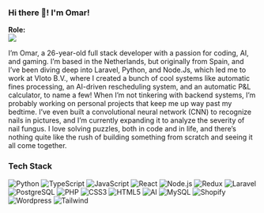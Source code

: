 ### Hi there 👋! I'm Omar!

**Role:**
<br/>
<img src="https://readme-typing-svg.herokuapp.com?font=Iosevka&size=16&color=white&center=false&vCenter=false&width=410&height=45&lines=Full+Stack+Developer" />

I’m Omar, a 26-year-old full stack developer with a passion for coding, AI, and gaming. I’m based in the Netherlands, but originally from Spain, and I’ve been diving deep into Laravel, 
Python, and Node.Js, which led me to work at Vloto B.V., where I created a bunch of cool systems like automatic fines processing, an AI-driven rescheduling system, and an automatic P&L calculator, to name a few!
When I’m not tinkering with backend systems, I’m probably working on personal projects that keep me up way past my bedtime. I’ve even built a convolutional neural network (CNN) to recognize nails in pictures, and I’m currently expanding it to analyze the severity of nail fungus. I love solving puzzles, both in code and in life, and there’s nothing quite like the rush of building something from scratch and seeing it all come together.

### Tech Stack

![Python](https://img.shields.io/badge/Python-764ABC?logo=python&logoColor=white&style=for-the-badge)
![TypeScript](https://img.shields.io/badge/TypeScript-3178C6?logo=typescript&logoColor=white&style=for-the-badge)
![JavaScript](https://img.shields.io/badge/JavaScript-F7DF1E?logo=javascript&logoColor=black&style=for-the-badge)
![React](https://img.shields.io/badge/React-61DAFB?logo=react&logoColor=black&style=for-the-badge)
![Node.js](https://img.shields.io/badge/Node.js-339933?logo=node.js&logoColor=white&style=for-the-badge)
![Redux](https://img.shields.io/badge/Redux-764ABC?logo=redux&logoColor=white&style=for-the-badge)
![Laravel](https://img.shields.io/badge/Laravel-F05340?logo=laravel&logoColor=white&style=for-the-badge)
![PostgreSQL](https://img.shields.io/badge/PostgreSQL-091057?logo=postgresql&logoColor=white&style=for-the-badge)
![PHP](https://img.shields.io/badge/PHP-4169E1?logo=php&logoColor=white&style=for-the-badge)
![CSS3](https://img.shields.io/badge/CSS3-1572B6?logo=css3&logoColor=white&style=for-the-badge)
![HTML5](https://img.shields.io/badge/HTML5-536493?logo=html5&logoColor=white&style=for-the-badge)
![AI](https://img.shields.io/badge/AI-FF6F00?logo=ai&logoColor=white&style=for-the-badge)
![MySQL](https://img.shields.io/badge/MySql-FC4100?logo=mysql&logoColor=white&style=for-the-badge)
![Shopify](https://img.shields.io/badge/Shopify-7AB55C?logo=shopify&logoColor=white&style=for-the-badge)
![Wordpress](https://img.shields.io/badge/Wordpress-3C3D37?logo=wordpress&logoColor=white&style=for-the-badge)
![Tailwind](https://img.shields.io/badge/Tilwind-88C273?logo=&logoColor=white&style=for-the-badge)
